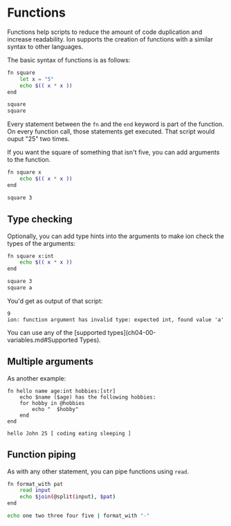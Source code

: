 # Functions

Functions help scripts to reduce the amount of code duplication and increase readability. Ion supports the creation of functions with a similar syntax to other languages.

The basic syntax of functions is as follows:

```sh
fn square
    let x = "5"
    echo $(( x * x ))
end

square
square
```

Every statement between the `fn` and the `end` keyword is part of the function. On every function call, those statements get executed.  That script would ouput "25" two times.

If you want the square of something that isn't five, you can add arguments to the function.

```sh
fn square x
    echo $(( x * x ))
end

square 3
```

## Type checking

Optionally, you can add type hints into the arguments to make ion check the types of the arguments:

```sh
fn square x:int
    echo $(( x * x ))
end

square 3
square a
```

You'd get as output of that script:

```
9
ion: function argument has invalid type: expected int, found value 'a'
```

You can use any of the [supported types](ch04-00-variables.md#Supported Types).

## Multiple arguments

As another example:

```
fn hello name age:int hobbies:[str]
    echo $name ($age) has the following hobbies:
    for hobby in @hobbies
        echo "  $hobby"
    end
end

hello John 25 [ coding eating sleeping ]
```

## Function piping


As with any other statement, you can pipe functions using `read`.

```sh
fn format_with pat
    read input
    echo $join(@split(input), $pat)
end

echo one two three four five | format_with "-"
```
